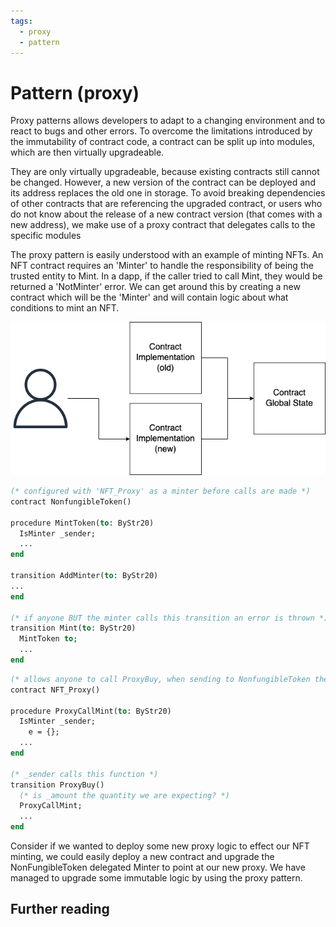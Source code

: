 ```yaml
---
tags:
  - proxy
  - pattern
---
```


# Pattern (proxy)

Proxy patterns allows developers to adapt to a changing environment and to react to bugs and other errors. To overcome the limitations introduced by the immutability of contract code, a contract can be split up into modules, which are then virtually upgradeable.

They are only virtually upgradeable, because existing contracts still cannot be changed. However, a new version of the contract can be deployed and its address replaces the old one in storage. To avoid breaking dependencies of other contracts that are referencing the upgraded contract, or users who do not know about the release of a new contract version (that comes with a new address), we make use of a proxy contract that delegates calls to the specific modules

The proxy pattern is easily understood with an example of minting NFTs. An NFT contract requires an 'Minter' to handle the responsibility of being the trusted entity to Mint. In a dapp, if the caller tried to call Mint, they would be returned a 'NotMinter' error. We can get around this by creating a new contract which will be the 'Minter' and will contain logic about what conditions to mint an NFT.

![Docusaurus](/img/recipes/patterns/proxy-diagram.png)

```ocaml
(* configured with 'NFT_Proxy' as a minter before calls are made *)
contract NonfungibleToken()

procedure MintToken(to: ByStr20)
  IsMinter _sender;
  ...
end

transition AddMinter(to: ByStr20)
...
end

(* if anyone BUT the minter calls this transition an error is thrown *)
transition Mint(to: ByStr20)
  MintToken to;
  ...
end
```

```ocaml
(* allows anyone to call ProxyBuy, when sending to NonfungibleToken the _sender 'NFT_Proxy' will be a minter *)
contract NFT_Proxy()

procedure ProxyCallMint(to: ByStr20)
  IsMinter _sender;
    e = {};
  ...
end

(* _sender calls this function *)
transition ProxyBuy()
  (* is _amount the quantity we are expecting? *)
  ProxyCallMint;
  ...
end
```

Consider if we wanted to deploy some new proxy logic to effect our NFT minting, we could easily deploy a new contract and upgrade the NonFungibleToken delegated Minter to point at our new proxy. We have managed to upgrade some immutable logic by using the proxy pattern.

## Further reading
